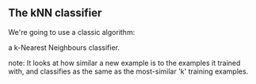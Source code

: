 ## The kNN classifier

We're going to use a classic algorithm:

a k-Nearest Neighbours classifier.

note:
It looks at how similar a new example is to the examples it trained with,
and classifies as the same as the most-similar 'k' training examples.
